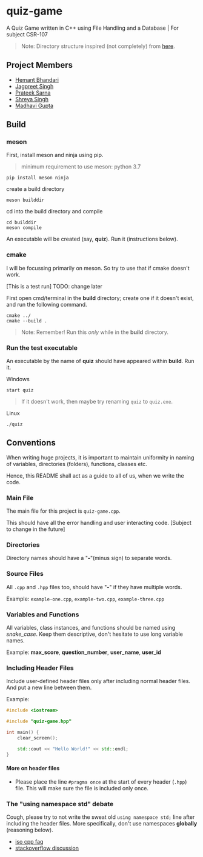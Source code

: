 # quiz-game

A Quiz Game written in C++ using File Handling and a Database | For subject CSR-107

> Note: Directory structure inspired (not completely) from [here](http://www.open-std.org/jtc1/sc22/wg21/docs/papers/2018/p1204r0.html).

## Project Members

- [Hemant Bhandari](https://github.com/laughingclouds)
- [Jagpreet Singh](https://github.com/JaGPR)
- [Prateek Sarna](https://github.com/PrateekSarna-24)
- [Shreya Singh](https://github.com/Shreya220)
- [Madhavi Gupta](https://github.com/MadhaviGupta18)

## Build

### meson

First, install meson and ninja using pip.

> minimum requirement to use meson: python 3.7

```shell
pip install meson ninja
```

create a build directory

```shell
meson builddir
```

cd into the build directory and compile

```shell
cd builddir
meson compile
```

An executable will be created (say, **quiz**). Run it (instructions below).

### cmake

I will be focussing primarily on meson. So try to use that if cmake doesn't work.

[This is a test run]
TODO: change later

First open cmd/terminal in the **build** directory; create one if it doesn't exist, and run the following command.

```shell
cmake ../
cmake --build .
```

> Note: Remember! Run this *only* while in the **build** directory.

### Run the test executable

An executable by the name of **quiz** should have appeared within **build**.
Run it.

Windows

```shell
start quiz
```

> If it doesn't work, then maybe try renaming ``quiz`` to ``quiz.exe``.

Linux

```shell
./quiz
```

## Conventions

When writing huge projects, it is important to maintain uniformity in naming of variables, directories (folders), functions, classes etc.

Hence, this README shall act as a guide to all of us, when we write the code.

### Main File

The main file for this project is ``quiz-game.cpp``.

This should have all the error handling and user interacting code. [Subject to change in the future]

### Directories

Directory names should have a "**-**"(minus sign) to separate words.

### Source Files

All ``.cpp`` and ``.hpp`` files too, should have "**-**" if they have multiple words.

Example: ``example-one.cpp``, ``example-two.cpp``, ``example-three.cpp``

### Variables and Functions

All variables, class instances, and functions should be named using *snake_case*.
Keep them descriptive, don't hesitate to use long variable names.

Example: **max_score**, **question_number**, **user_name**, **user_id**

### Including Header Files

Include user-defined header files only after including normal header files. And put a new line between them.

Example:

```c++
#include <iostream>

#include "quiz-game.hpp"

int main() {
    clear_screen();

    std::cout << "Hello World!" << std::endl;
}
```

#### More on header files

- Please place the line ``#pragma once`` at the start of every header (``.hpp``) file. This will make sure the file is included only once.

### The "using namespace std" debate

Cough, please try to not write the sweat old ``using namespace std;`` line after including the header files. More specifically, don't use namespaces **globally** (reasoning below).

- [iso cpp faq](https://isocpp.org/wiki/faq/coding-standards#using-namespace-std)
- [stackoverflow discussion](https://stackoverflow.com/questions/1452721/why-is-using-namespace-std-considered-bad-practice)

